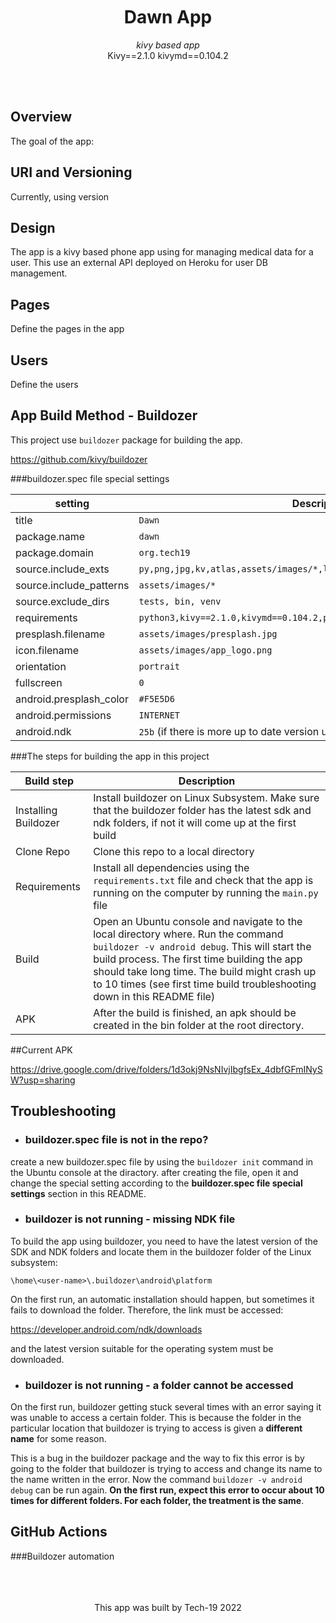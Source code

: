 
<br>

<div align = center>


<br>
<br>


# Dawn App

*kivy based app* <br>
Kivy==2.1.0
kivymd==0.104.2

<br>


</div>

<br>


## Overview

The goal of the app:


## URI and Versioning

Currently, using version 

## Design

The app is a kivy based phone app using for managing medical data for a user. This use an external API
deployed on Heroku for user DB management.



## Pages

Define the pages in the app

## Users

Define the users

## App Build Method - Buildozer

This project use `buildozer` package for building the app.

https://github.com/kivy/buildozer

###buildozer.spec file special settings

setting | Description
-------|------------
title | `Dawn`
package.name | `dawn`
package.domain | `org.tech19`
source.include_exts | `py,png,jpg,kv,atlas,assets/images/*,libs/uix/kv/*,libs/uix/components/*`
source.include_patterns| `assets/images/*` 
source.exclude_dirs | `tests, bin, venv`
requirements | `python3,kivy==2.1.0,kivymd==0.104.2,pillow`
presplash.filename | `assets/images/presplash.jpg`
icon.filename | `assets/images/app_logo.png`
orientation | `portrait`
fullscreen | `0`
android.presplash_color | `#F5E5D6`
android.permissions | `INTERNET`
android.ndk | `25b` (if there is more up to date version use the new one)




###The steps for building the app in this project

Build step | Description
-----------|------------
Installing Buildozer | Install buildozer on Linux Subsystem. Make sure that the buildozer folder has the latest sdk and ndk folders, if not it will come up at the first build
Clone Repo | Clone this repo to a local directory
Requirements | Install all dependencies using the `requirements.txt` file and check that the app is running on the computer by running the `main.py` file
Build | Open an Ubuntu console and navigate to the local directory where. Run the command `buildozer -v android debug`. This will start the build process. The first time building the app should take long time. The build might crash up to 10 times (see first time build troubleshooting down in this README file)
APK | After the build is finished, an apk should be created in the bin folder at the root directory.

[comment]: <> (this section need to be defined )

##Current APK

https://drive.google.com/drive/folders/1d3okj9NsNIvjIbgfsEx_4dbfGFmINySW?usp=sharing

## Troubleshooting

* ### buildozer.spec file is not in the repo?
create a new buildozer.spec file by using the `buildozer init` command in the Ubuntu console at the diractory. after 
creating the file, open it and change the special setting according to the **buildozer.spec file special settings** section in this README.

* ### buildozer is not running - missing NDK file

To build the app using buildozer, you need to have the latest version of the SDK and NDK folders and locate them in the buildozer folder of the Linux subsystem:

`\home\<user-name>\.buildozer\android\platform`

On the first run, an automatic installation should happen, but sometimes it fails to download the folder. Therefore, the link must be accessed:

https://developer.android.com/ndk/downloads

and the latest version suitable for the operating system must be downloaded.

* ### buildozer is not running - a folder cannot be accessed
On the first run, buildozer getting stuck several times with an error saying it was unable to access a certain folder.
This is because the folder in the particular location that buildozer is trying to access is given a **different name** for some reason.

This is a bug in the buildozer package and the way to fix this error is by going to the folder that buildozer is trying to access and change its name to the name written in the error.
Now the command `buildozer -v android debug` can be run again. **On the first run, expect this error to occur about 10 times for different folders. For each folder, the treatment is the same**.

## GitHub Actions
###Buildozer automation


<br>

<div align = center>


<br>
<br>
This app was built by Tech-19 2022

<br>
<br>




</div>

<br>
